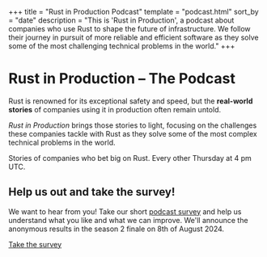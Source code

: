 +++
title = "Rust in Production Podcast"
template = "podcast.html"
sort_by = "date"
description = "This is 'Rust in Production', a podcast about companies who use Rust to shape the future of infrastructure. We follow their journey in pursuit of more reliable and efficient software as they solve some of the most challenging technical problems in the world."
+++

# Rust in Production &ndash; The Podcast


Rust is renowned for its exceptional safety and speed, but the **real-world
stories** of companies using it in production often remain untold. 

*Rust in Production* brings those stories to light, focusing on the challenges
these companies tackle with Rust as they solve some of the most complex technical problems in the
world.

Stories of companies who bet big on Rust. Every other Thursday at 4 pm UTC.

## Help us out and take the survey!

We want to hear from you! Take our short [podcast survey](/survey) and help us understand what you like and what we can improve. 
We'll announce the anonymous results in the season 2 finale on 8th of August 2024.

<a class="button" href="/survey">Take the survey</a>



